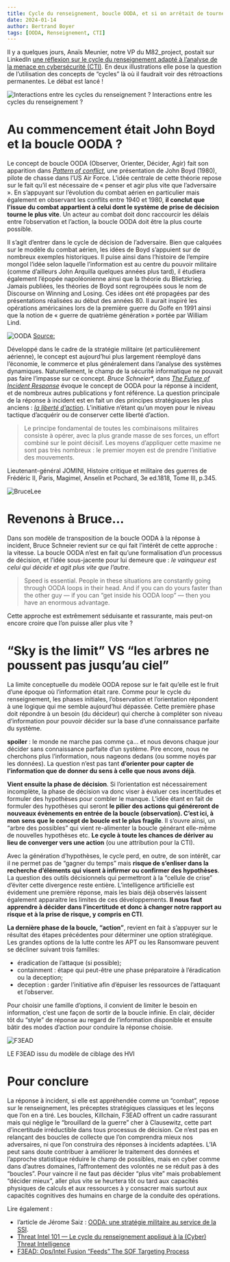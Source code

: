 ```yaml
---
title: Cycle du renseignement, boucle OODA, et si on arrêtait de tourner en rond ?
date: 2024-01-14
author: Bertrand Boyer
tags: [OODA, Renseignement, CTI]
---
```


Il y a quelques jours, Anaïs Meunier, notre VP du M82_project, postait sur LinkedIn [une réflexion sur le cycle du renseignement adapté à l’analyse de la menace en cybersécurité (CTI)](https://www.linkedin.com/search/results/content/?fromMember=%5B%22ACoAACk9IJ0BqDlMk3g_kf5-Vd8ElqBHC7S2kuc%22%5D&heroEntityKey=urn%3Ali%3Afsd_profile%3AACoAACk9IJ0BqDlMk3g_kf5-Vd8ElqBHC7S2kuc&keywords=ana%C3%AFs+meunier&position=0&searchId=27c1783f-f25d-4f57-8595-5da286cfaf6c&sid=J%2C_&update=urn%3Ali%3Afs_updateV2%3A%28urn%3Ali%3Aactivity%3A7151593255942447104%2CBLENDED_SEARCH_FEED%2CEMPTY%2CDEFAULT%2Cfalse%29). En deux illustrations elle pose la question de l’utilisation des concepts de “cycles” là où il faudrait voir des rétroactions permanentes. Le débat est lancé !

![Interactions entre les cycles du renseignement ?](/images/boucle2.jpg)
Interactions entre les cycles du renseignement ?

# Au commencement était John Boyd et la boucle OODA ?

Le concept de boucle OODA (Observer, Orienter, Décider, Agir) fait son apparition dans [*Pattern of conflict*](https://www.oodaloop.com/archive/2022/02/26/john-boyd-on-patterns-of-conflict-and-the-ooda-loop/), une présentation de John Boyd (1980), pilote de chasse dans l’US Air Force. L’idée centrale de cette théorie repose sur le fait qu’il est nécessaire de « penser et agir plus vite que l’adversaire ». En s’appuyant sur l’évolution du combat aérien en particulier mais également en observant les conflits entre 1940 et 1980, **il conclut que l’issue du combat appartient à celui dont le système de prise de décision tourne le plus vite**. Un acteur au combat doit donc raccourcir les délais entre l’observation et l’action, la boucle OODA doit être la plus courte possible.

Il s’agit d’entrer dans le cycle de décision de l’adversaire. Bien que calquées sur le modèle du combat aérien, les idées de Boyd s’appuient sur de nombreux exemples historiques. Il puise ainsi dans l’histoire de l’empire mongol l’idée selon laquelle l’information est au centre du pouvoir militaire (comme d’ailleurs John Arquilla quelques années plus tard), il étudiera également l’épopée napoléonienne ainsi que la théorie du Blietzkrieg. Jamais publiées, les théories de Boyd sont regroupées sous le nom de Discourse on Winning and Losing. Ces idées ont été propagées par des présentations réalisées au début des années 80. Il aurait inspiré les opérations américaines lors de la première guerre du Golfe en 1991 ainsi que la notion de « guerre de quatrième génération » portée par William Lind.

![OODA](/images/1599px-OODA.Boyd.svg.png)
[Source:](https://en.wikipedia.org/wiki/File:OODA.Boyd.svg)

Développé dans le cadre de la stratégie militaire (et particulièrement aérienne), le concept est aujourd’hui plus largement réemployé dans l’économie, le commerce et plus généralement dans l’analyse des systèmes dynamiques. Naturellement, le champ de la sécurité informatique ne pouvait pas faire l’impasse sur ce concept. *Bruce Schneier**, dans [*The Future of Incident Response*](https://www.schneier.com/blog/archives/2014/11/the_future_of_i.html) évoque le concept de OODA pour la réponse à incident, et de nombreux autres publications y font référence. La question principale de la réponse à incident est en fait un des principes stratégiques les plus anciens : [*la liberté d’action*](http://lechoduchampdebataille.blogspot.fr/2012/12/le-principe-de-liberte-daction-1.html). L’initiative n’étant qu’un moyen pour le niveau tactique d’acquérir ou de conserver cette liberté d’action.

>Le principe fondamental de toutes les combinaisons militaires consiste à opérer, avec la plus grande masse de ses forces, un effort combiné sur le point décisif. Les moyens d’appliquer cette maxime ne sont pas très nombreux : le premier moyen est de prendre l’initiative des mouvements.

Lieutenant-général JOMINI, Histoire critique et militaire des guerres de Frédéric II, Paris, Magimel, Anselin et Pochard, 3e ed.1818, Tome III, p.345.

![BruceLee](/images/BruceLEE.jpg)

# Revenons à Bruce…

Dans son modèle de transposition de la boucle OODA à la réponse à incident, Bruce Schneier revient sur ce qui fait l’intérêt de cette approche : la vitesse. La boucle OODA n’est en fait qu’une formalisation d’un processus de décision, et l’idée sous-jacente pour lui demeure que : *le vainqueur est celui qui décide et agit plus vite que l’autre*.

>Speed is essential. People in these situations are constantly going through OODA loops in their head. And if you can do yours faster than the other guy — if you can “get inside his OODA loop” — then you have an enormous advantage.

Cette approche est extrêmement séduisante et rassurante, mais peut-on encore croire que l’on puisse aller plus vite ?

# “**Sky is the limit**” VS “les arbres ne poussent pas jusqu’au ciel”

La limite conceptuelle du modèle OODA repose sur le fait qu’elle est le fruit d’une époque où l’information était rare. Comme pour le cycle du renseignement, les phases initiales, l’observation et l’orientation répondent à une logique qui me semble aujourd’hui dépassée. Cette première phase doit répondre à un besoin (du décideur) qui cherche à compléter son niveau d’information pour pouvoir décider sur la base d’une connaissance parfaite du système.

**spoiler** : le monde ne marche pas comme ça… et nous devons chaque jour décider sans connaissance parfaite d’un système. Pire encore, nous ne cherchons plus l’information, nous nageons dedans (ou somme noyés par les données). La question n’est pas tant **d’orienter pour capter de l’information que de donner du sens à celle que nous avons déjà**.

**Vient ensuite la phase de décision**. Si l’orientation est nécessairement incomplète, la phase de décision va donc viser à évaluer ces incertitudes et formuler des hypothèses pour combler le manque. L’idée étant en fait de formuler des hypothèses qui seront **le pilier des actions qui généreront de nouveaux évènements en entrée de la boucle (observation). C’est ici, à mon sens que le concept de boucle est le plus fragile**. Il s’ouvre ainsi, un “arbre des possibles” qui vient re-alimenter la boucle générant elle-même de nouvelles hypothèses etc. **Le cycle à toute les chances de dériver au lieu de converger vers une action** (ou une attribution pour la CTI).

Avec la génération d’hypothèses, le cycle perd, en outre, de son intérêt, car il ne permet pas de “gagner du temps” mais **risque de s’enliser dans la recherche d’éléments qui visent à infirmer ou confirmer des hypothèses**. La question des outils décisionnels qui permettront à la “cellule de crise” d’éviter cette divergence reste entière. L’intelligence artificielle est évidement une première réponse, mais les biais déjà observés laissent également apparaitre les limites de ces développements. **Il nous faut apprendre à décider dans l’incertitude et donc à changer notre rapport au risque et à la prise de risque, y compris en CTI**.

**La dernière phase de la boucle, “action”**, revient en fait à s’appuyer sur le résultat des étapes précédentes pour déterminer une option stratégique. Les grandes options de la lutte contre les APT ou les Ransomware peuvent se décliner suivant trois familles:

- éradication de l’attaque (si possible);
- containment : étape qui peut-être une phase préparatoire à l’éradication ou la deception;
- deception : garder l’initiative afin d’épuiser les ressources de l’attaquant et l’observer.

Pour choisir une famille d’options, il convient de limiter le besoin en information, c’est une façon de sortir de la boucle infinie. En clair, décider tôt du “style” de réponse au regard de l’information disponible et ensuite bâtir des modes d’action pour conduire la réponse choisie.

![F3EAD](/images/F3EAD.jpg)

LE F3EAD issu du modèle de ciblage des HVI

# Pour conclure
La réponse à incident, si elle est appréhendée comme un “combat”, repose sur le renseignement, les préceptes stratégiques classiques et les leçons que l’on en a tiré. Les boucles, Killchain, F3EAD offrent un cadre rassurant mais qui néglige le “brouillard de la guerre” cher à Clausewitz, cette part d’incertitude irréductible dans tous processus de décision. Ce n’est pas en relançant des boucles de collecte que l’on comprendra mieux nos adversaires, ni que l’on construira des réponses à incidents adaptées. L’IA peut sans doute contribuer à améliorer le traitement des données et l’approche statistique réduire le champ de possibles, mais en cyber comme dans d’autres domaines, l’affrontement des volontés ne se réduit pas à des “boucles”. Pour vaincre il ne faut pas décider “plus vite” mais probablement “décider mieux”, aller plus vite se heurtera tôt ou tard aux capacités physiques de calculs et aux ressources à y consacrer mais surtout aux capacités cognitives des humains en charge de la conduite des opérations.

Lire également : 
- l’article de Jérome Saiz : [OODA: une stratégie militaire au service de la SSI](http://magazine.qualys.fr/conformite-organisation/ooda-ssi/).
- [Threat Intel 101 — Le cycle du renseignement appliqué à la (Cyber) Threat Intelligence](https://medium.com/cyberthreatintel/cycle-du-renseignement-threatintel-7dc26a168c0f)
- [F3EAD: Ops/Intel Fusion “Feeds” The SOF Targeting Process](https://smallwarsjournal.com/jrnl/art/f3ead-opsintel-fusion-%E2%80%9Cfeeds%E2%80%9D-the-sof-targeting-process)
